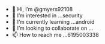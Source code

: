 - 👋 Hi, I’m @gmyers92108
- 👀 I’m interested in ...security 
- 🌱 I’m currently learning ...android 
- 💞️ I’m looking to collaborate on ...
- 📫 How to reach me ...6195003338


<!---
gmyers92108/gmyers92108 is a ✨ special ✨ repository because its `README.md` (this file) appears on your GitHub profile.
You can click the Preview link to take a look at your changes.
--->
